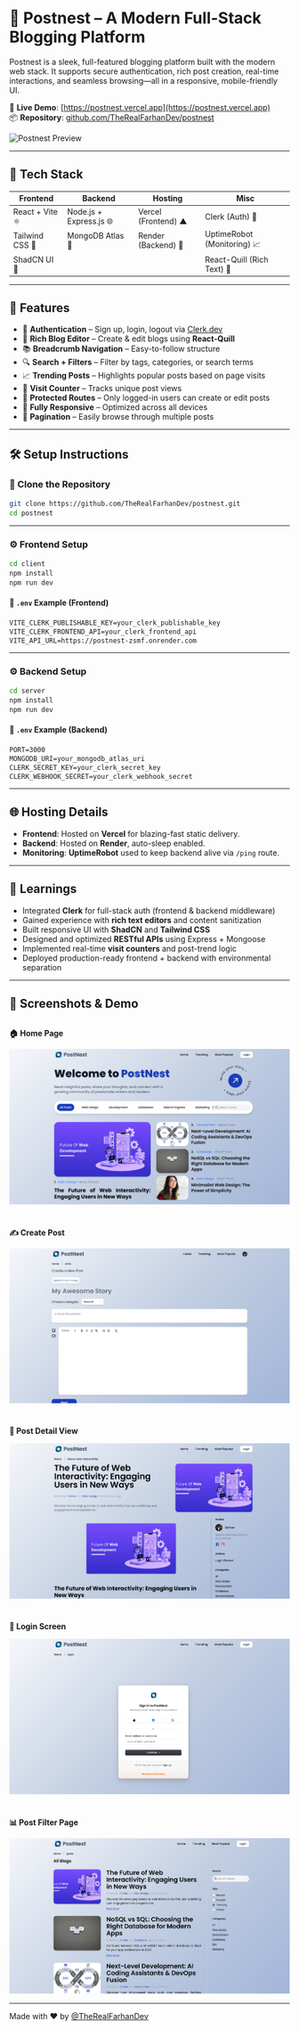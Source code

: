 # 📝 Postnest – A Modern Full-Stack Blogging Platform

Postnest is a sleek, full-featured blogging platform built with the modern web stack. It supports secure authentication, rich post creation, real-time interactions, and seamless browsing—all in a responsive, mobile-friendly UI.

🚀 **Live Demo**: [https://postnest.vercel.app](https://postnest.vercel.app)  
📦 **Repository**: [github.com/TheRealFarhanDev/postnest](https://github.com/TheRealFarhanDev/postnest)

![Postnest Preview](./public/postnest-preview.png)

---

## 🔧 Tech Stack

| Frontend        | Backend                 | Hosting             | Misc                        |
| --------------- | ----------------------- | ------------------- | --------------------------- |
| React + Vite ⚛️ | Node.js + Express.js 🌐 | Vercel (Frontend) ▲ | Clerk (Auth) 🔐             |
| Tailwind CSS 🎨 | MongoDB Atlas 🍃        | Render (Backend) 🚀 | UptimeRobot (Monitoring) 📈 |
| ShadCN UI 🧩    |                         |                     | React-Quill (Rich Text) 📝  |

---

## 🌟 Features

- 🔐 **Authentication** – Sign up, login, logout via [Clerk.dev](https://clerk.dev)
- 📝 **Rich Blog Editor** – Create & edit blogs using **React-Quill**
- 📚 **Breadcrumb Navigation** – Easy-to-follow structure
- 🔍 **Search + Filters** – Filter by tags, categories, or search terms
- 📈 **Trending Posts** – Highlights popular posts based on page visits
- 🧮 **Visit Counter** – Tracks unique post views
- 🔐 **Protected Routes** – Only logged-in users can create or edit posts
- 📱 **Fully Responsive** – Optimized across all devices
- 📄 **Pagination** – Easily browse through multiple posts

---

## 🛠️ Setup Instructions

### 🔁 Clone the Repository

```bash
git clone https://github.com/TheRealFarhanDev/postnest.git
cd postnest
```

---

### ⚙️ Frontend Setup

```bash
cd client
npm install
npm run dev
```

#### 📄 `.env` Example (Frontend)

```env
VITE_CLERK_PUBLISHABLE_KEY=your_clerk_publishable_key
VITE_CLERK_FRONTEND_API=your_clerk_frontend_api
VITE_API_URL=https://postnest-zsmf.onrender.com
```

---

### ⚙️ Backend Setup

```bash
cd server
npm install
npm run dev
```

#### 📄 `.env` Example (Backend)

```env
PORT=3000
MONGODB_URI=your_mongodb_atlas_uri
CLERK_SECRET_KEY=your_clerk_secret_key
CLERK_WEBHOOK_SECRET=your_clerk_webhook_secret
```

---

## 🌐 Hosting Details

- **Frontend**: Hosted on **Vercel** for blazing-fast static delivery.
- **Backend**: Hosted on **Render**, auto-sleep enabled.
- **Monitoring**: **UptimeRobot** used to keep backend alive via `/ping` route.

---

## 🧠 Learnings

- Integrated **Clerk** for full-stack auth (frontend & backend middleware)
- Gained experience with **rich text editors** and content sanitization
- Built responsive UI with **ShadCN** and **Tailwind CSS**
- Designed and optimized **RESTful APIs** using Express + Mongoose
- Implemented real-time **visit counters** and post-trend logic
- Deployed production-ready frontend + backend with environmental separation

---

## 📸 Screenshots & Demo

<div style="display: grid; grid-template-columns: repeat(auto-fit, minmax(320px, 1fr)); gap: 24px;">

  <div>
    <p><strong>🏠 Home Page</strong></p>
    <img src="https://raw.githubusercontent.com/TheRealFarhanDev/postnest/main/client/public/screenshots/home.png" alt="Home Page" width="100%"/>
  </div>

  <div>
    <p><strong>✍️ Create Post</strong></p>
    <img src="https://raw.githubusercontent.com/TheRealFarhanDev/postnest/main/client/public/screenshots/create-post.png" alt="Create Post" width="100%"/>
  </div>

  <div>
    <p><strong>📄 Post Detail View</strong></p>
    <img src="https://raw.githubusercontent.com/TheRealFarhanDev/postnest/main/client/public/screenshots/post-detail.png" alt="Post Detail" width="100%"/>
  </div>

  <div>
    <p><strong>🔐 Login Screen</strong></p>
    <img src="https://raw.githubusercontent.com/TheRealFarhanDev/postnest/main/client/public/screenshots/login.png" alt="Login" width="100%"/>
  </div>

  <div>
    <p><strong>📊 Post Filter Page</strong></p>
    <img src="https://raw.githubusercontent.com/TheRealFarhanDev/postnest/main/client/public/screenshots/filter.png" alt="Post Filter Page" width="100%"/>
  </div>

</div>

---

Made with ❤️ by [@TheRealFarhanDev](https://github.com/TheRealFarhanDev)
